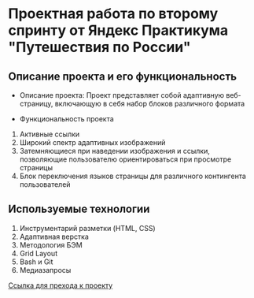 # Проектная работа по второму спринту от Яндекс Практикума "Путешествия по России"

## Описание проекта и его функциональность
+ Описание проекта: Проект представляет собой адаптивную веб-страницу, включающую в себя набор блоков различного формата

+ Функциональность проекта
1. Активные ссылки
2. Широкий спектр адаптивных изображений
3. Затемняющиеся при наведении изображения и ссылки, позволяющие пользователю ориентироваться при просмотре страницы
4. Блок переключения языков страницы для различного контингента пользователей


## Используемые технологии
1. Инструментарий разметки (HTML, CSS)
2. Адаптивная верстка
3. Методология БЭМ
4. Grid Layout
5. Bash и Git
6. Медиазапросы
 
[Ссылка для прехода к проекту](https://murmonster.github.io/russian-travel/)


